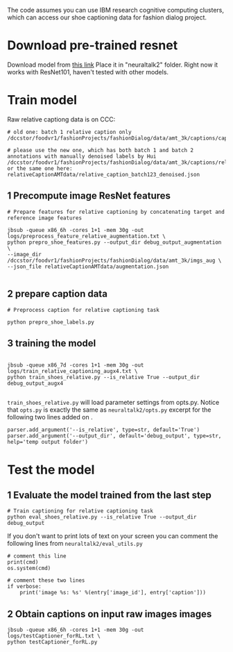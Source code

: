 The code assumes you can use IBM research cognitive computing clusters, which can access our shoe captioning data for fashion dialog project.


# Download pre-trained resnet 
Download model from [this link](https://drive.google.com/drive/folders/0B7fNdx_jAqhtbVYzOURMdDNHSGM)
Place it in "neuraltalk2" folder. Right now it works with ResNet101, haven't tested with other models. 

# Train model 
Raw relative captiong data is on CCC: 

```
# old one: batch 1 relative caption only 
/dccstor/foodvr1/fashionProjects/fashionDialog/data/amt_3k/captions/caption_data.json

# please use the new one, which has both batch 1 and batch 2 annotations with manually denoised labels by Hui
/dccstor/foodvr1/fashionProjects/fashionDialog/data/amt_3k/captions/relative_caption_batch123_denoised.json
or the same one here:
relativeCaptionAMTdata/relative_caption_batch123_denoised.json

```

## 1 Precompute image ResNet features
```
# Prepare features for relative captioning by concatenating target and reference image features

jbsub -queue x86_6h -cores 1+1 -mem 30g -out logs/preprocess_feature_relative_augmentation.txt \
python prepro_shoe_features.py --output_dir debug_output_augmentation \
--image_dir /dccstor/foodvr1/fashionProjects/fashionDialog/data/amt_3k/imgs_aug \
--json_file relativeCaptionAMTdata/augmentation.json


```
## 2 prepare caption data
```
# Preprocess caption for relative captioning task

python prepro_shoe_labels.py 

```
## 3 training the model
```

jbsub -queue x86_7d -cores 1+1 -mem 30g -out logs/train_relative_captioning_augx4.txt \
python train_shoes_relative.py --is_relative True --output_dir debug_output_augx4


```
`train_shoes_relative.py` will load parameter settings from opts.py. Notice that `opts.py` is exactly the same as `neuraltalk2/opts.py`
excerpt for the following two lines added on .

```
parser.add_argument('--is_relative', type=str, default='True')
parser.add_argument('--output_dir', default='debug_output', type=str, help='temp output folder')
```
# Test the model

## 1 Evaluate the model trained from the last step 
```
# Train captioning for relative captioning task
python eval_shoes_relative.py --is_relative True --output_dir debug_output

```
If you don't want to print lots of text on your screen you can comment the following lines from `neuraltalk2/eval_utils.py`
```
# comment this line
print(cmd)  
os.system(cmd)

# comment these two lines
if verbose:
    print('image %s: %s' %(entry['image_id'], entry['caption']))
```
## 2 Obtain captions on input raw images images 

```
jbsub -queue x86_6h -cores 1+1 -mem 30g -out logs/testCaptioner_forRL.txt \
python testCaptioner_forRL.py 


```
